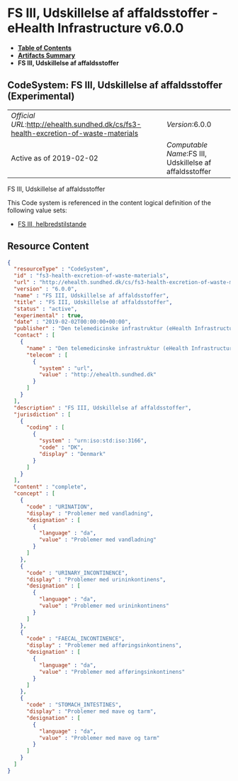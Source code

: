 # FS III, Udskillelse af affaldsstoffer - eHealth Infrastructure v6.0.0

* [**Table of Contents**](toc.md)
* [**Artifacts Summary**](artifacts.md)
* **FS III, Udskillelse af affaldsstoffer**

## CodeSystem: FS III, Udskillelse af affaldsstoffer (Experimental) 

| | |
| :--- | :--- |
| *Official URL*:http://ehealth.sundhed.dk/cs/fs3-health-excretion-of-waste-materials | *Version*:6.0.0 |
| Active as of 2019-02-02 | *Computable Name*:FS III, Udskillelse af affaldsstoffer |

 
FS III, Udskillelse af affaldsstoffer 

 This Code system is referenced in the content logical definition of the following value sets: 

* [FS III, helbredstilstande](ValueSet-fs3-health.md)



## Resource Content

```json
{
  "resourceType" : "CodeSystem",
  "id" : "fs3-health-excretion-of-waste-materials",
  "url" : "http://ehealth.sundhed.dk/cs/fs3-health-excretion-of-waste-materials",
  "version" : "6.0.0",
  "name" : "FS III, Udskillelse af affaldsstoffer",
  "title" : "FS III, Udskillelse af affaldsstoffer",
  "status" : "active",
  "experimental" : true,
  "date" : "2019-02-02T00:00:00+00:00",
  "publisher" : "Den telemedicinske infrastruktur (eHealth Infrastructure)",
  "contact" : [
    {
      "name" : "Den telemedicinske infrastruktur (eHealth Infrastructure)",
      "telecom" : [
        {
          "system" : "url",
          "value" : "http://ehealth.sundhed.dk"
        }
      ]
    }
  ],
  "description" : "FS III, Udskillelse af affaldsstoffer",
  "jurisdiction" : [
    {
      "coding" : [
        {
          "system" : "urn:iso:std:iso:3166",
          "code" : "DK",
          "display" : "Denmark"
        }
      ]
    }
  ],
  "content" : "complete",
  "concept" : [
    {
      "code" : "URINATION",
      "display" : "Problemer med vandladning",
      "designation" : [
        {
          "language" : "da",
          "value" : "Problemer med vandladning"
        }
      ]
    },
    {
      "code" : "URINARY_INCONTINENCE",
      "display" : "Problemer med urininkontinens",
      "designation" : [
        {
          "language" : "da",
          "value" : "Problemer med urininkontinens"
        }
      ]
    },
    {
      "code" : "FAECAL_INCONTINENCE",
      "display" : "Problemer med afføringsinkontinens",
      "designation" : [
        {
          "language" : "da",
          "value" : "Problemer med afføringsinkontinens"
        }
      ]
    },
    {
      "code" : "STOMACH_INTESTINES",
      "display" : "Problemer med mave og tarm",
      "designation" : [
        {
          "language" : "da",
          "value" : "Problemer med mave og tarm"
        }
      ]
    }
  ]
}

```
